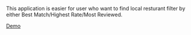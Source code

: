 This application is easier for user who want to find local resturant filter by either Best Match/Highest Rate/Most Reviewed. 

[Demo](https://rongbangye.github.io/ravenous/)
